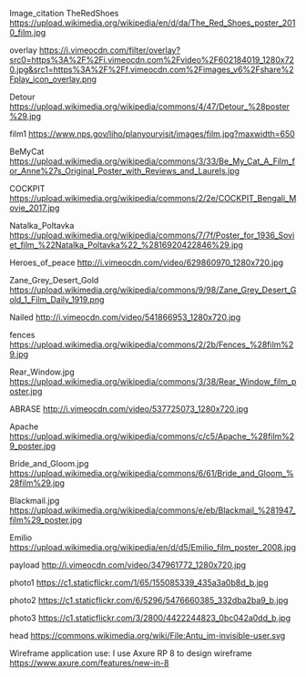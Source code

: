 Image_citation
TheRedShoes
https://upload.wikimedia.org/wikipedia/en/d/da/The_Red_Shoes_poster_2010_film.jpg

overlay
https://i.vimeocdn.com/filter/overlay?src0=https%3A%2F%2Fi.vimeocdn.com%2Fvideo%2F602184019_1280x720.jpg&src1=https%3A%2F%2Ff.vimeocdn.com%2Fimages_v6%2Fshare%2Fplay_icon_overlay.png

Detour
https://upload.wikimedia.org/wikipedia/commons/4/47/Detour_%28poster%29.jpg

film1
https://www.nps.gov/liho/planyourvisit/images/film.jpg?maxwidth=650

BeMyCat
https://upload.wikimedia.org/wikipedia/commons/3/33/Be_My_Cat_A_Film_for_Anne%27s_Original_Poster_with_Reviews_and_Laurels.jpg

COCKPIT
https://upload.wikimedia.org/wikipedia/commons/2/2e/COCKPIT_Bengali_Movie_2017.jpg

Natalka_Poltavka
https://upload.wikimedia.org/wikipedia/commons/7/7f/Poster_for_1936_Soviet_film_%22Natalka_Poltavka%22_%2816920422846%29.jpg

Heroes_of_peace
http://i.vimeocdn.com/video/629860970_1280x720.jpg

Zane_Grey_Desert_Gold
https://upload.wikimedia.org/wikipedia/commons/9/98/Zane_Grey_Desert_Gold_1_Film_Daily_1919.png

Nailed
http://i.vimeocdn.com/video/541866953_1280x720.jpg

fences
https://upload.wikimedia.org/wikipedia/commons/2/2b/Fences_%28film%29.jpg

Rear_Window.jpg
https://upload.wikimedia.org/wikipedia/commons/3/38/Rear_Window_film_poster.jpg

ABRASE
http://i.vimeocdn.com/video/537725073_1280x720.jpg

Apache
https://upload.wikimedia.org/wikipedia/commons/c/c5/Apache_%28film%29_poster.jpg

Bride_and_Gloom.jpg
https://upload.wikimedia.org/wikipedia/commons/6/61/Bride_and_Gloom_%28film%29.jpg

Blackmail.jpg
https://upload.wikimedia.org/wikipedia/commons/e/eb/Blackmail_%281947_film%29_poster.jpg

Emilio
https://upload.wikimedia.org/wikipedia/en/d/d5/Emilio_film_poster_2008.jpg

payload
http://i.vimeocdn.com/video/347961772_1280x720.jpg

photo1
https://c1.staticflickr.com/1/65/155085339_435a3a0b8d_b.jpg

photo2
https://c1.staticflickr.com/6/5296/5476660385_332dba2ba9_b.jpg

photo3
https://c1.staticflickr.com/3/2800/4422244823_0bc042a0dd_b.jpg

head
https://commons.wikimedia.org/wiki/File:Antu_im-invisible-user.svg

Wireframe application use:
I use Axure RP 8 to design wireframe
https://www.axure.com/features/new-in-8
